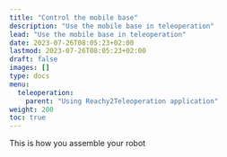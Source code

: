 ```yaml
---
title: "Control the mobile base"
description: "Use the mobile base in teleoperation"
lead: "Use the mobile base in teleoperation"
date: 2023-07-26T08:05:23+02:00
lastmod: 2023-07-26T08:05:23+02:00
draft: false
images: []
type: docs
menu:
  teleoperation:
    parent: "Using Reachy2Teleoperation application"
weight: 200
toc: true
---
```


This is how you assemble your robot